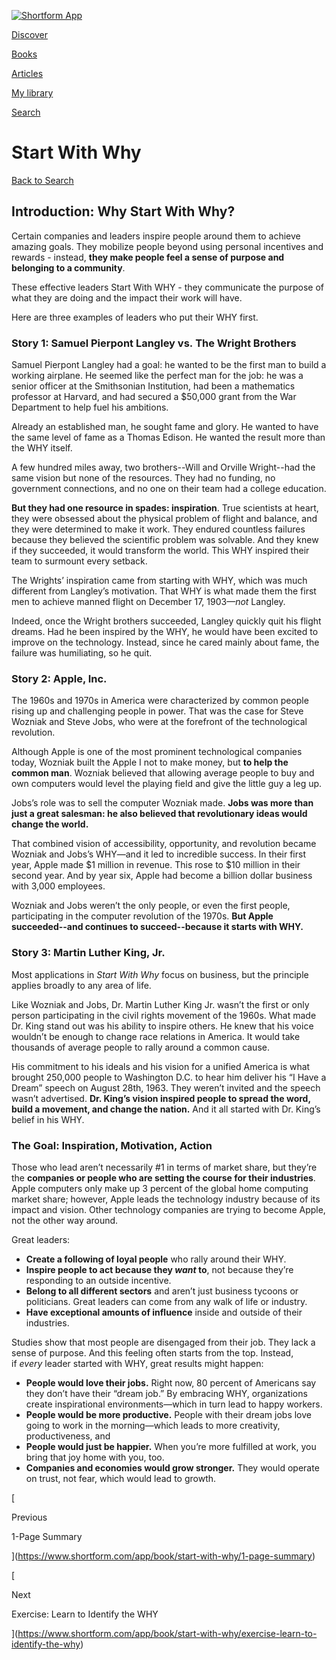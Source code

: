 [![Shortform App](https://www.shortform.com/img/logo-dark.70c1b072.svg)](https://www.shortform.com/app)

[Discover](https://www.shortform.com/app)

[Books](https://www.shortform.com/app/books)

[Articles](https://www.shortform.com/app/articles)

[My library](https://www.shortform.com/app/library)

[Search](https://www.shortform.com/app/search)

# Start With Why

[Back to Search](https://www.shortform.com/app/search)

## Introduction: Why Start With Why?

Certain companies and leaders inspire people around them to achieve amazing goals. They mobilize people beyond using personal incentives and rewards - instead, **they make people feel a sense of purpose and belonging to a community**.

These effective leaders Start With WHY - they communicate the purpose of what they are doing and the impact their work will have.

Here are three examples of leaders who put their WHY first.

### **Story 1: Samuel Pierpont Langley** vs. **The Wright Brothers**

Samuel Pierpont Langley had a goal: he wanted to be the first man to build a working airplane. He seemed like the perfect man for the job: he was a senior officer at the Smithsonian Institution, had been a mathematics professor at Harvard, and had secured a $50,000 grant from the War Department to help fuel his ambitions.

Already an established man, he sought fame and glory. He wanted to have the same level of fame as a Thomas Edison. He wanted the result more than the WHY itself.

A few hundred miles away, two brothers--Will and Orville Wright--had the same vision but none of the resources. They had no funding, no government connections, and no one on their team had a college education.

**But they had one resource in spades: inspiration**. True scientists at heart, they were obsessed about the physical problem of flight and balance, and they were determined to make it work. They endured countless failures because they believed the scientific problem was solvable. And they knew if they succeeded, it would transform the world. This WHY inspired their team to surmount every setback.

The Wrights’ inspiration came from starting with WHY, which was much different from Langley’s motivation. That WHY is what made them the first men to achieve manned flight on December 17, 1903—_not_ Langley.

Indeed, once the Wright brothers succeeded, Langley quickly quit his flight dreams. Had he been inspired by the WHY, he would have been excited to improve on the technology. Instead, since he cared mainly about fame, the failure was humiliating, so he quit.

### **Story 2: Apple, Inc.**

The 1960s and 1970s in America were characterized by common people rising up and challenging people in power. That was the case for Steve Wozniak and Steve Jobs, who were at the forefront of the technological revolution.

Although Apple is one of the most prominent technological companies today, Wozniak built the Apple I not to make money, but **to help the common man**. Wozniak believed that allowing average people to buy and own computers would level the playing field and give the little guy a leg up.

Jobs’s role was to sell the computer Wozniak made. **Jobs was more than just a great salesman: he also believed that revolutionary ideas would change the world.**

That combined vision of accessibility, opportunity, and revolution became Wozniak and Jobs’s WHY—and it led to incredible success. In their first year, Apple made $1 million in revenue. This rose to $10 million in their second year. And by year six, Apple had become a billion dollar business with 3,000 employees.

Wozniak and Jobs weren’t the only people, or even the first people, participating in the computer revolution of the 1970s. **But Apple succeeded--and continues to succeed--because it starts with WHY.**

### **Story 3: Martin Luther King, Jr.**

Most applications in _Start With Why_ focus on business, but the principle applies broadly to any area of life.

Like Wozniak and Jobs, Dr. Martin Luther King Jr. wasn’t the first or only person participating in the civil rights movement of the 1960s. What made Dr. King stand out was his ability to inspire others. He knew that his voice wouldn’t be enough to change race relations in America. It would take thousands of average people to rally around a common cause.

His commitment to his ideals and his vision for a unified America is what brought 250,000 people to Washington D.C. to hear him deliver his “I Have a Dream” speech on August 28th, 1963. They weren’t invited and the speech wasn’t advertised. **Dr. King’s vision inspired people to spread the word, build a movement, and change the nation.** And it all started with Dr. King’s belief in his WHY.

### **The Goal: Inspiration, Motivation, Action**

Those who lead aren’t necessarily #1 in terms of market share, but they’re the **companies or people who are setting the course for their industries**. Apple computers only make up 3 percent of the global home computing market share; however, Apple leads the technology industry because of its impact and vision. Other technology companies are trying to become Apple, not the other way around.

Great leaders:

- **Create a following of loyal people** who rally around their WHY.
- **Inspire people to act because they _want_ to**, not because they’re responding to an outside incentive.
- **Belong to all different sectors** and aren’t just business tycoons or politicians. Great leaders can come from any walk of life or industry.
- **Have exceptional amounts of influence** inside and outside of their industries.

Studies show that most people are disengaged from their job. They lack a sense of purpose. And this feeling often starts from the top. Instead, if _every_ leader started with WHY, great results might happen:

- **People would love their jobs.** Right now, 80 percent of Americans say they don’t have their “dream job.” By embracing WHY, organizations create inspirational environments—which in turn lead to happy workers.
- **People would be more productive.** People with their dream jobs love going to work in the morning—which leads to more creativity, productiveness, and
- **People would just be happier.** When you’re more fulfilled at work, you bring that joy home with you, too.
- **Companies and economies would grow stronger.** They would operate on trust, not fear, which would lead to growth.

[

Previous

1-Page Summary

](https://www.shortform.com/app/book/start-with-why/1-page-summary)

[

Next

Exercise: Learn to Identify the WHY

](https://www.shortform.com/app/book/start-with-why/exercise-learn-to-identify-the-why)
